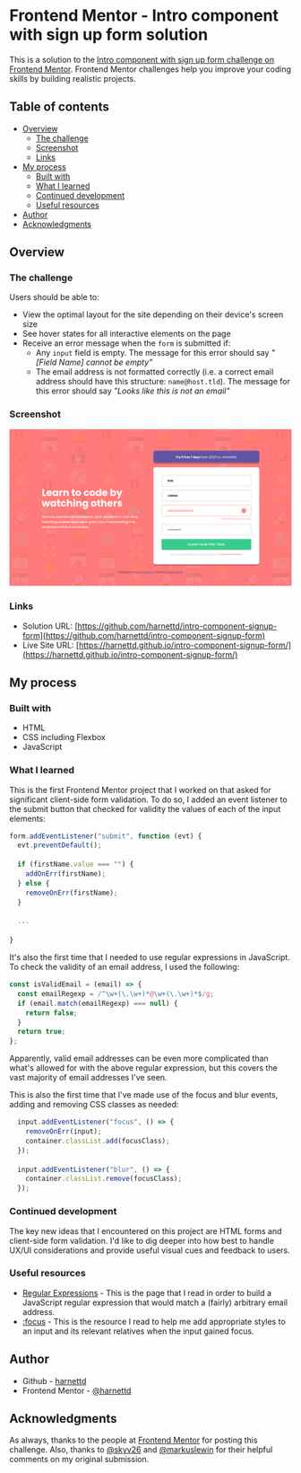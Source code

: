 # Frontend Mentor - Intro component with sign up form solution

This is a solution to the [Intro component with sign up form challenge on Frontend Mentor](https://www.frontendmentor.io/challenges/intro-component-with-signup-form-5cf91bd49edda32581d28fd1). Frontend Mentor challenges help you improve your coding skills by building realistic projects.

## Table of contents

- [Overview](#overview)
  - [The challenge](#the-challenge)
  - [Screenshot](#screenshot)
  - [Links](#links)
- [My process](#my-process)
  - [Built with](#built-with)
  - [What I learned](#what-i-learned)
  - [Continued development](#continued-development)
  - [Useful resources](#useful-resources)
- [Author](#author)
- [Acknowledgments](#acknowledgments)

## Overview

### The challenge

Users should be able to:

- View the optimal layout for the site depending on their device's screen size
- See hover states for all interactive elements on the page
- Receive an error message when the `form` is submitted if:
  - Any `input` field is empty. The message for this error should say *"[Field Name] cannot be empty"*
  - The email address is not formatted correctly (i.e. a correct email address should have this structure: `name@host.tld`). The message for this error should say *"Looks like this is not an email"*

### Screenshot

![Desktop screenshot](./images/screenshot-desktop.png)

### Links

- Solution URL: [https://github.com/harnettd/intro-component-signup-form](https://github.com/harnettd/intro-component-signup-form)
- Live Site URL: [https://harnettd.github.io/intro-component-signup-form/](https://harnettd.github.io/intro-component-signup-form/)

## My process

### Built with

- HTML
- CSS including Flexbox
- JavaScript

### What I learned

This is the first Frontend Mentor project that I worked on that asked for significant client-side form validation. To do so, I added an event listener to the submit button that checked for validity the values of each of the input elements:

```js
form.addEventListener("submit", function (evt) {
  evt.preventDefault();

  if (firstName.value === "") {
    addOnErr(firstName);
  } else {
    removeOnErr(firstName);
  }

  ...

}
```

It's also the first time that I needed to use regular expressions in JavaScript. To check the validity of an email address, I used the following:

```js
const isValidEmail = (email) => {
  const emailRegexp = /^\w+(\.\w+)*@\w+(\.\w+)*$/g;
  if (email.match(emailRegexp) === null) {
    return false;
  }
  return true;
};
```

Apparently, valid email addresses can be even more complicated than what's allowed for with the above regular expression, but this covers the vast majority of email addresses I've seen.

This is also the first time that I've made use of the focus and blur events, adding and removing CSS classes as needed:

```js
  input.addEventListener("focus", () => {
    removeOnErr(input);
    container.classList.add(focusClass);
  });

  input.addEventListener("blur", () => {
    container.classList.remove(focusClass);
  });
```

### Continued development

The key new ideas that I encountered on this project are HTML forms and client-side form validation. I'd like to dig deeper into how best to handle UX/UI considerations and provide useful visual cues and feedback to users.

### Useful resources

- [Regular Expressions](https://developer.mozilla.org/en-US/docs/Web/JavaScript/Guide/Regular_expressions) - This is the page that I read in order to build a JavaScript regular expression that would match a (fairly) arbitrary email address.
- [:focus](https://developer.mozilla.org/en-US/docs/Web/CSS/:focus) - This is the resource I read to help me add appropriate styles to an input and its relevant relatives when the input gained focus.

## Author

- Github - [harnettd](https://github.comharnettd)
- Frontend Mentor - [@harnettd](https://www.frontendmentor.io/profile/harnettd)

## Acknowledgments

As always, thanks to the people at [Frontend Mentor](https://www.frontendmentor.io) for posting this challenge. Also, thanks to [@skyv26](https://www.frontendmentor.io/profile/skyv26) and [@markuslewin](https://www.frontendmentor.io/profile/markuslewin) for their helpful comments on my original submission.
